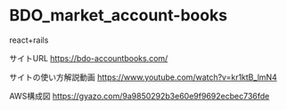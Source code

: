 # BDO_market_account-books
react+rails

サイトURL
https://bdo-accountbooks.com/

サイトの使い方解説動画
https://www.youtube.com/watch?v=kr1ktB_lmN4

AWS構成図
https://gyazo.com/9a9850292b3e60e9f9692ecbec736fde
